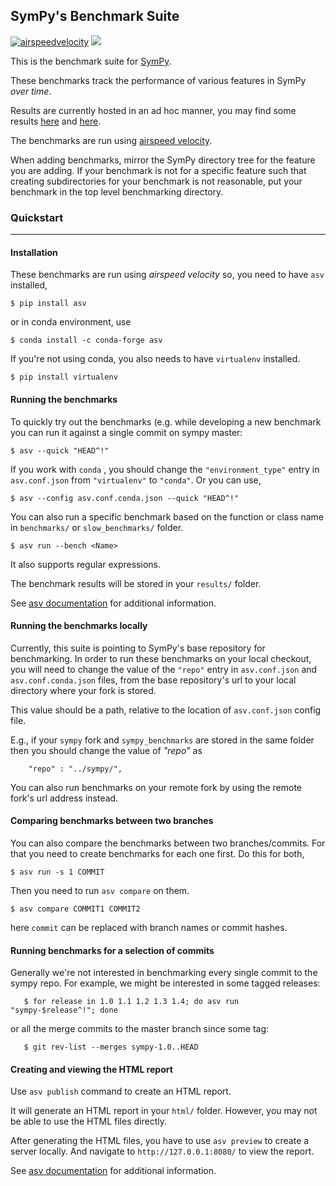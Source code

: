 ## SymPy's Benchmark Suite

[![airspeedvelocity](http://img.shields.io/badge/benchmarked%20by-asv-green.svg?style=flat)](http://hera.physchem.kth.se/~sympy_asv) [![](https://travis-ci.org/sympy/sympy_benchmarks.png?branch=master)](http://hera.physchem.kth.se/~sympy_asv)

This is the benchmark suite for [SymPy](http://github.com/sympy/sympy).

These benchmarks track the performance of various features in SymPy *over time*.

Results are currently hosted in an ad hoc manner, you may find some results [here](http://hera.physchem.kth.se/~sympy_asv) and [here](http://www.moorepants.info/misc/sympy-asv/).

The benchmarks are run using [airspeed velocity](https://asv.readthedocs.io/).

When adding benchmarks, mirror the SymPy directory tree for the feature you are
adding. If your benchmark is not for a specific feature such that creating
subdirectories for your benchmark is not reasonable, put your benchmark in the
top level benchmarking directory.

### Quickstart

------

#### Installation

These benchmarks are run using *airspeed velocity* so, you need to have `asv` installed,

```
$ pip install asv
```

or in conda environment, use

```
$ conda install -c conda-forge asv
```

If you're not using conda, you also needs to have `virtualenv` installed.

```
$ pip install virtualenv
```

#### Running the benchmarks

To quickly try out the benchmarks (e.g. while developing a new benchmark you can
run it against a single commit on sympy master:

```
$ asv --quick "HEAD^!"
```

If you work with `conda` , you should change the `"environment_type"` entry in `asv.conf.json` from `"virtualenv"` to `"conda"`. Or you can use,

```
$ asv --config asv.conf.conda.json --quick "HEAD^!"
```

You can also run a specific benchmark based on the function or class name in `benchmarks/` or `slow_benchmarks/` folder.

```
$ asv run --bench <Name>
```

It also supports regular expressions.

The benchmark results will be stored in your ``results/`` folder.

See [asv documentation](https://asv.readthedocs.io/en/stable/commands.html#asv-run) for additional information.

#### Running the benchmarks locally

Currently, this suite is pointing to SymPy's base repository for benchmarking. In order to run these benchmarks on your local checkout, you will need to change the value of the `"repo"` entry in `asv.conf.json` and `asv.conf.conda.json` files, from the base repository's url to your local directory where your fork is stored.

This value should be a path, relative to the location of `asv.conf.json` config file.

E.g., if your `sympy` fork and `sympy_benchmarks` are stored in the same folder then you should change the value of *"repo"* as

```
	"repo" : "../sympy/",
```

You can also run benchmarks on your remote fork by using the remote fork's url address instead.

#### Comparing benchmarks between two branches

You can also compare the benchmarks between two branches/commits. For that you need to create benchmarks for each one first. Do this for both,

```
$ asv run -s 1 COMMIT
```

Then you need to run `asv compare` on them.

```
$ asv compare COMMIT1 COMMIT2
```

here `commit` can be replaced with branch names or commit hashes.

#### Running benchmarks for a selection of commits

Generally we're not interested in benchmarking every single commit to the sympy repo.
For example, we might be interested in some tagged releases:

```
   $ for release in 1.0 1.1 1.2 1.3 1.4; do asv run "sympy-$release^!"; done
```

or all the merge commits to the master branch since some tag:

```
   $ git rev-list --merges sympy-1.0..HEAD
```

#### Creating and viewing the HTML report

Use `asv publish` command to create an HTML report.

It will generate an HTML report in your `html/` folder. However, you may
not be able to use the HTML files directly.

After generating the HTML files, you have to use `asv preview` to create
a server locally. And navigate to `http://127.0.0.1:8080/` to view the
report.

See [asv documentation](https://asv.readthedocs.io/en/stable/commands.html#asv-publish) for additional information.
